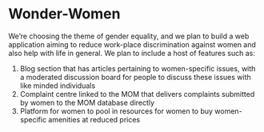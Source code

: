 # Wonder-Women
We’re choosing the theme of gender equality, and we plan to build a web application aiming to reduce work-place discrimination against women and also help with life in general. We plan to include a host of features such as:
1. Blog section that has articles pertaining to women-specific issues, with a moderated discussion board for people to discuss these issues with like minded individuals
2. Complaint centre linked to the MOM that delivers complaints submitted by women to the MOM database directly
3. Platform for women to pool in resources for women to buy women-specific amenities at reduced prices
